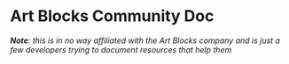 # Art Blocks Community Doc
***Note**: this is in no way affiliated with the Art Blocks company and is just a few developers trying to document resources that help them*

